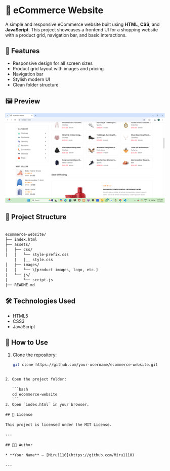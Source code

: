 
# 🛒 eCommerce Website

A simple and responsive eCommerce website built using **HTML**, **CSS**, and **JavaScript**. This project showcases a frontend UI for a shopping website with a product grid, navigation bar, and basic interactions.

## 🚀 Features

- Responsive design for all screen sizes
- Product grid layout with images and pricing
- Navigation bar
- Stylish modern UI
- Clean folder structure

## 🖼️ Preview

![Website Preview](assets/images/preview.png)



## 📁 Project Structure

```

ecommerce-website/
├── index.html
├── assets/
│   ├── css/
│   │   └── style-prefix.css
    |   |__ style.css
│   ├── images/
│   │   └── \[product images, logo, etc.]
│   └── js/
│       └── script.js
├── README.md

````

## 🛠️ Technologies Used

- HTML5
- CSS3
- JavaScript 

## 🧰 How to Use

1. Clone the repository:
   ```bash
   git clone https://github.com/your-username/ecommerce-website.git
````

2. Open the project folder:

   ```bash
   cd ecommerce-website
   ```
3. Open `index.html` in your browser.

## 🧾 License

This project is licensed under the MIT License.

---

## 👨‍💻 Author

* **Your Name** – [Miru1110](https://github.com/Miru1110)

---
